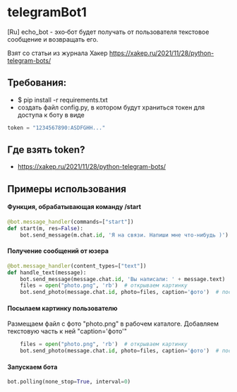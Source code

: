 # telegramBot1

[Ru] echo_bot - эхо‑бот будет получать от пользователя текстовое сообщение и возвращать его. 

Взят со статьи из журнала Хакер https://xakep.ru/2021/11/28/python-telegram-bots/

## Требования:
* $ pip install -r requirements.txt
* создать файл config.py, в котором будут храниться токен для доступа к боту в виде
```python 
token = "1234567890:ASDFGHH..."
```

## Где взять token?
* https://xakep.ru/2021/11/28/python-telegram-bots/

## Примеры использования

#### Функция, обрабатывающая команду /start
```python
@bot.message_handler(commands=["start"])
def start(m, res=False):
    bot.send_message(m.chat.id, 'Я на связи. Напиши мне что-нибудь )')
```

#### Получение сообщений от юзера
```python
@bot.message_handler(content_types=["text"])
def handle_text(message):
    bot.send_message(message.chat.id, 'Вы написали: ' + message.text)
    files = open("photo.png", 'rb')  # открываем картинку
    bot.send_photo(message.chat.id, photo=files, caption='фото')  # посылаем ее и текст к ней
```
#### Посылаем картинку пользователю
Размещаем файл с фото "photo.png" в рабочем каталоге. Добавляем текстовую часть к ней "caption='фото'"
```python
    files = open("photo.png", 'rb')  # открываем картинку
    bot.send_photo(message.chat.id, photo=files, caption='фото')  # посылаем ее и текст к ней
```
#### Запускаем бота
```python
bot.polling(none_stop=True, interval=0)
```